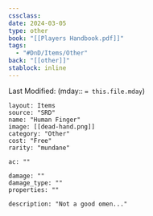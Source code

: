 ```yaml
---
cssclass: 
date: 2024-03-05
type: other
book: "[[Players Handbook.pdf]]"
tags:
  - "#DnD/Items/Other"
back: "[[other]]"
stablock: inline
---
```

Last Modified: (mday:: `= this.file.mday`)


```statblock
layout: Items
source: "SRD"
name: "Human Finger"
image: [[dead-hand.png]]
category: "Other"
cost: "Free"
rarity: "mundane"

ac: ""

damage: ""
damage_type: ""
properties: ""

description: "Not a good omen..."
```